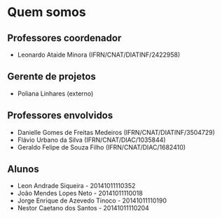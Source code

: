 # [](#title) Quem somos

## [](#header-2) Professores coordenador

- Leonardo Ataide Minora (IFRN/CNAT/DIATINF/2422958)


## [](#header-2) Gerente de projetos

- Poliana Linhares (externo)

## [](#header-2) Professores envolvidos

- Danielle Gomes de Freitas Medeiros (IFRN/CNAT/DIATINF/3504729)
- Flávio Urbano da Silva (IFRN/CNAT/DIAC/1035844)
- Geraldo Felipe de Souza Filho (IFRN/CNAT/DIAC/1682410)


## [](#header-2) Alunos

- Leon Andrade Siqueira - 20141011110352
- João Mendes Lopes Neto - 20141011110018
- Jorge Enrique de Azevedo Tinoco - 20141011110190
- Nestor Caetano dos Santos - 20141011110204
